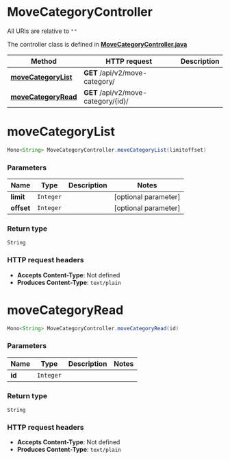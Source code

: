# MoveCategoryController

All URIs are relative to `""`

The controller class is defined in **[MoveCategoryController.java](../../src/main/java/org/openapitools/controller/MoveCategoryController.java)**

Method | HTTP request | Description
------------- | ------------- | -------------
[**moveCategoryList**](#moveCategoryList) | **GET** /api/v2/move-category/ | 
[**moveCategoryRead**](#moveCategoryRead) | **GET** /api/v2/move-category/{id}/ | 

<a id="moveCategoryList"></a>
# **moveCategoryList**
```java
Mono<String> MoveCategoryController.moveCategoryList(limitoffset)
```



### Parameters
Name | Type | Description  | Notes
------------- | ------------- | ------------- | -------------
**limit** | `Integer` |  | [optional parameter]
**offset** | `Integer` |  | [optional parameter]

### Return type
`String`


### HTTP request headers
 - **Accepts Content-Type**: Not defined
 - **Produces Content-Type**: `text/plain`

<a id="moveCategoryRead"></a>
# **moveCategoryRead**
```java
Mono<String> MoveCategoryController.moveCategoryRead(id)
```



### Parameters
Name | Type | Description  | Notes
------------- | ------------- | ------------- | -------------
**id** | `Integer` |  |

### Return type
`String`


### HTTP request headers
 - **Accepts Content-Type**: Not defined
 - **Produces Content-Type**: `text/plain`

